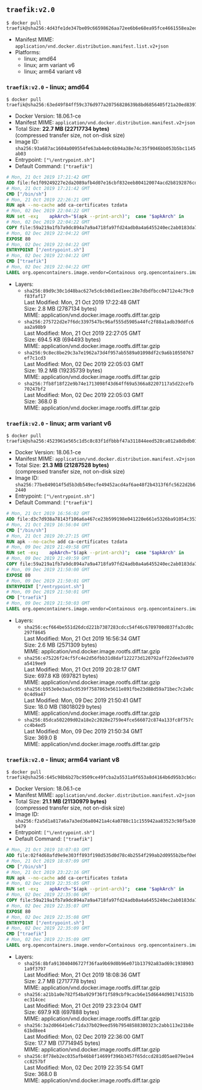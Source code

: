 ## `traefik:v2.0`

```console
$ docker pull traefik@sha256:4d43fe1de347be09c66598626aa72ee6b6e68ea95fce4661558ea2ed6fcd60f9
```

-	Manifest MIME: `application/vnd.docker.distribution.manifest.list.v2+json`
-	Platforms:
	-	linux; amd64
	-	linux; arm variant v6
	-	linux; arm64 variant v8

### `traefik:v2.0` - linux; amd64

```console
$ docker pull traefik@sha256:63ed49f84ff59c376d977a20756828639b8bd6856405f21a20ed8397ed47e8c8
```

-	Docker Version: 18.06.1-ce
-	Manifest MIME: `application/vnd.docker.distribution.manifest.v2+json`
-	Total Size: **22.7 MB (22717734 bytes)**  
	(compressed transfer size, not on-disk size)
-	Image ID: `sha256:93a687ac1604a009554fe63ab4e0c6b94a38e74c35f9046bb053b5bc1145ab03`
-	Entrypoint: `["\/entrypoint.sh"]`
-	Default Command: `["traefik"]`

```dockerfile
# Mon, 21 Oct 2019 17:21:42 GMT
ADD file:fe1f09249227e2da2089afb4d07e16cbf832eeb804120074acd2b8192876cd28 in / 
# Mon, 21 Oct 2019 17:21:42 GMT
CMD ["/bin/sh"]
# Mon, 21 Oct 2019 22:26:21 GMT
RUN apk --no-cache add ca-certificates tzdata
# Mon, 02 Dec 2019 22:04:22 GMT
RUN set -ex; 	apkArch="$(apk --print-arch)"; 	case "$apkArch" in 		armhf) arch='armv6' ;; 		aarch64) arch='arm64' ;; 		x86_64) arch='amd64' ;; 		*) echo >&2 "error: unsupported architecture: $apkArch"; exit 1 ;; 	esac; 	wget --quiet -O /tmp/traefik.tar.gz "https://github.com/containous/traefik/releases/download/v2.0.6/traefik_v2.0.6_linux_$arch.tar.gz"; 	tar xzvf /tmp/traefik.tar.gz -C /usr/local/bin traefik; 	rm -f /tmp/traefik.tar.gz; 	chmod +x /usr/local/bin/traefik
# Mon, 02 Dec 2019 22:04:22 GMT
COPY file:59a219a1fb7a9dc894a7a9a4718fa97fd24adb0a4a6455240ec2ab0183da796e in / 
# Mon, 02 Dec 2019 22:04:22 GMT
EXPOSE 80
# Mon, 02 Dec 2019 22:04:22 GMT
ENTRYPOINT ["/entrypoint.sh"]
# Mon, 02 Dec 2019 22:04:22 GMT
CMD ["traefik"]
# Mon, 02 Dec 2019 22:04:22 GMT
LABEL org.opencontainers.image.vendor=Containous org.opencontainers.image.url=https://traefik.io org.opencontainers.image.title=Traefik org.opencontainers.image.description=A modern reverse-proxy org.opencontainers.image.version=v2.0.6 org.opencontainers.image.documentation=https://docs.traefik.io
```

-	Layers:
	-	`sha256:89d9c30c1d48bac627e5c6cb0d1ed1eec28e7dbdfbcc04712e4c79c0f83faf17`  
		Last Modified: Mon, 21 Oct 2019 17:22:48 GMT  
		Size: 2.8 MB (2787134 bytes)  
		MIME: application/vnd.docker.image.rootfs.diff.tar.gzip
	-	`sha256:275722d2e7f6dc3397547bc96af555d5905a44fc2f88a1adb39ddfc6aa2a98b9`  
		Last Modified: Mon, 21 Oct 2019 22:27:05 GMT  
		Size: 694.5 KB (694493 bytes)  
		MIME: application/vnd.docker.image.rootfs.diff.tar.gzip
	-	`sha256:9c8ec8be29c3a7e1962a73d4f957ab5589a01098df2c9a6b10550767ef7c1cd3`  
		Last Modified: Mon, 02 Dec 2019 22:05:03 GMT  
		Size: 19.2 MB (19235739 bytes)  
		MIME: application/vnd.docker.image.rootfs.diff.tar.gzip
	-	`sha256:7fb8f18f22e9b74e1713098f43d64ff69a5366a82207117a5d22cefb70247bf2`  
		Last Modified: Mon, 02 Dec 2019 22:05:03 GMT  
		Size: 368.0 B  
		MIME: application/vnd.docker.image.rootfs.diff.tar.gzip

### `traefik:v2.0` - linux; arm variant v6

```console
$ docker pull traefik@sha256:4523961e565c1d5c8c83f1dfbbbf47a311844eed528ca012a8dbdb01896826ce
```

-	Docker Version: 18.06.1-ce
-	Manifest MIME: `application/vnd.docker.distribution.manifest.v2+json`
-	Total Size: **21.3 MB (21287528 bytes)**  
	(compressed transfer size, not on-disk size)
-	Image ID: `sha256:77be849014f5d5b3db549ecfe49452acd4af6ae48f2b4313f6fc5622d2b62440`
-	Entrypoint: `["\/entrypoint.sh"]`
-	Default Command: `["traefik"]`

```dockerfile
# Mon, 21 Oct 2019 16:56:02 GMT
ADD file:d3c7d938a78143f106a6a467ce23b599198e041220e661e5326ba91054c353ef in / 
# Mon, 21 Oct 2019 16:56:04 GMT
CMD ["/bin/sh"]
# Mon, 21 Oct 2019 20:27:15 GMT
RUN apk --no-cache add ca-certificates tzdata
# Mon, 09 Dec 2019 21:49:58 GMT
RUN set -ex; 	apkArch="$(apk --print-arch)"; 	case "$apkArch" in 		armhf) arch='armv6' ;; 		aarch64) arch='arm64' ;; 		x86_64) arch='amd64' ;; 		*) echo >&2 "error: unsupported architecture: $apkArch"; exit 1 ;; 	esac; 	wget --quiet -O /tmp/traefik.tar.gz "https://github.com/containous/traefik/releases/download/v2.0.7/traefik_v2.0.7_linux_$arch.tar.gz"; 	tar xzvf /tmp/traefik.tar.gz -C /usr/local/bin traefik; 	rm -f /tmp/traefik.tar.gz; 	chmod +x /usr/local/bin/traefik
# Mon, 09 Dec 2019 21:49:59 GMT
COPY file:59a219a1fb7a9dc894a7a9a4718fa97fd24adb0a4a6455240ec2ab0183da796e in / 
# Mon, 09 Dec 2019 21:50:00 GMT
EXPOSE 80
# Mon, 09 Dec 2019 21:50:01 GMT
ENTRYPOINT ["/entrypoint.sh"]
# Mon, 09 Dec 2019 21:50:01 GMT
CMD ["traefik"]
# Mon, 09 Dec 2019 21:50:03 GMT
LABEL org.opencontainers.image.vendor=Containous org.opencontainers.image.url=https://traefik.io org.opencontainers.image.title=Traefik org.opencontainers.image.description=A modern reverse-proxy org.opencontainers.image.version=v2.0.7 org.opencontainers.image.documentation=https://docs.traefik.io
```

-	Layers:
	-	`sha256:ecf664be551d26dcd221b7387283cdcc54f46c6789700d037fa3cd0c297f8645`  
		Last Modified: Mon, 21 Oct 2019 16:56:34 GMT  
		Size: 2.6 MB (2571309 bytes)  
		MIME: application/vnd.docker.image.rootfs.diff.tar.gzip
	-	`sha256:e75226f24cf5fc4e2d56fbb31d8daf122273d120792aff22dee3a970a5419ee9`  
		Last Modified: Mon, 21 Oct 2019 20:28:17 GMT  
		Size: 697.8 KB (697821 bytes)  
		MIME: application/vnd.docker.image.rootfs.diff.tar.gzip
	-	`sha256:b953e0e3aa5c0539f7587863e5611e891fbe23d88d59a71bec7c2a0c0c4d9a47`  
		Last Modified: Mon, 09 Dec 2019 21:50:41 GMT  
		Size: 18.0 MB (18018029 bytes)  
		MIME: application/vnd.docker.image.rootfs.diff.tar.gzip
	-	`sha256:85dca502209d02a18e2c2028e2759e4fce566072c874a133fc8f757ccc4b4ed5`  
		Last Modified: Mon, 09 Dec 2019 21:50:34 GMT  
		Size: 369.0 B  
		MIME: application/vnd.docker.image.rootfs.diff.tar.gzip

### `traefik:v2.0` - linux; arm64 variant v8

```console
$ docker pull traefik@sha256:645c98b6b27bc9509ce49fcba2a5531a9f653a8d4164b6d95b3cb6cd65529ce0
```

-	Docker Version: 18.06.1-ce
-	Manifest MIME: `application/vnd.docker.distribution.manifest.v2+json`
-	Total Size: **21.1 MB (21130979 bytes)**  
	(compressed transfer size, not on-disk size)
-	Image ID: `sha256:f2a5d1a817a6a7a3ed36a80421a4c4a0788c11c155942aa83523c98f5a30b479`
-	Entrypoint: `["\/entrypoint.sh"]`
-	Default Command: `["traefik"]`

```dockerfile
# Mon, 21 Oct 2019 18:07:03 GMT
ADD file:02f4d68afd9e9e303ff893f198d535d0d78c4b2554f299ab2d0955b2bef0e06a in / 
# Mon, 21 Oct 2019 18:07:09 GMT
CMD ["/bin/sh"]
# Mon, 21 Oct 2019 23:22:16 GMT
RUN apk --no-cache add ca-certificates tzdata
# Mon, 02 Dec 2019 22:35:05 GMT
RUN set -ex; 	apkArch="$(apk --print-arch)"; 	case "$apkArch" in 		armhf) arch='armv6' ;; 		aarch64) arch='arm64' ;; 		x86_64) arch='amd64' ;; 		*) echo >&2 "error: unsupported architecture: $apkArch"; exit 1 ;; 	esac; 	wget --quiet -O /tmp/traefik.tar.gz "https://github.com/containous/traefik/releases/download/v2.0.6/traefik_v2.0.6_linux_$arch.tar.gz"; 	tar xzvf /tmp/traefik.tar.gz -C /usr/local/bin traefik; 	rm -f /tmp/traefik.tar.gz; 	chmod +x /usr/local/bin/traefik
# Mon, 02 Dec 2019 22:35:06 GMT
COPY file:59a219a1fb7a9dc894a7a9a4718fa97fd24adb0a4a6455240ec2ab0183da796e in / 
# Mon, 02 Dec 2019 22:35:07 GMT
EXPOSE 80
# Mon, 02 Dec 2019 22:35:08 GMT
ENTRYPOINT ["/entrypoint.sh"]
# Mon, 02 Dec 2019 22:35:09 GMT
CMD ["traefik"]
# Mon, 02 Dec 2019 22:35:09 GMT
LABEL org.opencontainers.image.vendor=Containous org.opencontainers.image.url=https://traefik.io org.opencontainers.image.title=Traefik org.opencontainers.image.description=A modern reverse-proxy org.opencontainers.image.version=v2.0.6 org.opencontainers.image.documentation=https://docs.traefik.io
```

-	Layers:
	-	`sha256:8bfa913040406727f36faa9b69d0b96e071b13792a83ad69c19389031a9f3797`  
		Last Modified: Mon, 21 Oct 2019 18:08:36 GMT  
		Size: 2.7 MB (2717778 bytes)  
		MIME: application/vnd.docker.image.rootfs.diff.tar.gzip
	-	`sha256:a21b1a0e782f54ba929f36f1f589cbf9cacb6e15d6644d901741533bec314cec`  
		Last Modified: Mon, 21 Oct 2019 23:23:04 GMT  
		Size: 697.9 KB (697888 bytes)  
		MIME: application/vnd.docker.image.rootfs.diff.tar.gzip
	-	`sha256:3a2d06641e6c71da37b029eed59b79548588380323c2abb113e21b8e61bd8ee4`  
		Last Modified: Mon, 02 Dec 2019 22:36:00 GMT  
		Size: 17.7 MB (17714945 bytes)  
		MIME: application/vnd.docker.image.rootfs.diff.tar.gzip
	-	`sha256:8f78eb2ec035afb46b8f14699f396b3457f65dccd281d05ae879e1e4cc8257bf`  
		Last Modified: Mon, 02 Dec 2019 22:35:54 GMT  
		Size: 368.0 B  
		MIME: application/vnd.docker.image.rootfs.diff.tar.gzip
